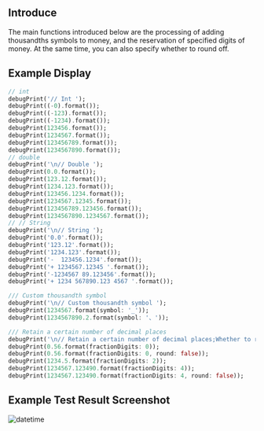 ## Introduce
The main functions introduced below are the processing of adding thousandths symbols to money, and the reservation of specified digits of money. At the same time, you can also specify whether to round off.

## Example Display
```dart
// int
debugPrint('// Int ');
debugPrint((-0).format());
debugPrint((-123).format());
debugPrint((-1234).format());
debugPrint(123456.format());
debugPrint(1234567.format());
debugPrint(123456789.format());
debugPrint(1234567890.format());
// double
debugPrint('\n// Double ');
debugPrint(0.0.format());
debugPrint(123.12.format());
debugPrint(1234.123.format());
debugPrint(123456.1234.format());
debugPrint(1234567.12345.format());
debugPrint(123456789.123456.format());
debugPrint(1234567890.1234567.format());
// // String
debugPrint('\n// String ');
debugPrint('0.0'.format());
debugPrint('123.12'.format());
debugPrint('1234.123'.format());
debugPrint('-  123456.1234'.format());
debugPrint('+ 1234567.12345 '.format());
debugPrint('-1234567 89.123456'.format());
debugPrint('+ 1234 567890.123 4567 '.format());

/// Custom thousandth symbol
debugPrint('\n// Custom thousandth symbol ');
debugPrint(1234567.format(symbol: '_'));
debugPrint(1234567890.2.format(symbol: '、'));

/// Retain a certain number of decimal places
debugPrint('\n// Retain a certain number of decimal places;Whether to round');
debugPrint(0.56.format(fractionDigits: 0));
debugPrint(0.56.format(fractionDigits: 0, round: false));
debugPrint(1234.5.format(fractionDigits: 2));
debugPrint(1234567.123490.format(fractionDigits: 4));
debugPrint(1234567.123490.format(fractionDigits: 4, round: false));
```
## Example Test Result Screenshot
![datetime]()